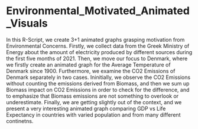 # Environmental_Motivated_Animated_Visuals
In this R-Script, we create 3+1 animated graphs grasping motivation from Environmental Concerns.
Firstly, we collect data from the Greek Ministry of Energy about the amount of electricity produced by different sources during the first five months of 2021.
Then, we move our focus to Denmark, where we firstly create an animated graph for the Average Temperature of Denmark since 1900. Furthermore, we examine
the CO2 Emissions of Denmark separately in two cases. Ininitially, we observe the CO2 Emissions without counting the emissions derived from Biomass, and then we
sum up Biomass impact on CO2 Emissions in order to check for the difference, and to emphasize that Biomass emissions are not something to overlook or
underestimate. Finally, we are getting slightly out of the context, and we present a very interesting animated graph comparing GDP vs Life Expectancy in countries
with varied population and from many different continetns.
